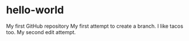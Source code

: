 # hello-world
My first GitHub repository
My first attempt to create a branch. I like tacos too.
My second edit attempt.
